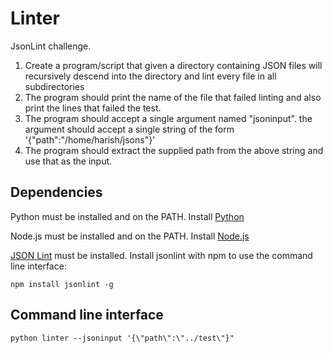 Linter
=========

JsonLint challenge. 
1. Create a program/script that given a directory containing JSON files will recursively descend into the directory and lint every file in all subdirectories
2. The program should print the name of the file that failed linting and also print the lines that failed the test.
3. The program should accept a single argument named "jsoninput". the argument should accept a single string of the form '{\"path\":\"/home/harish/jsons\"}'
4. The program should extract the supplied path from the above string and use that as the input.

## Dependencies

Python must be installed and on the PATH.  Install [Python](https://www.python.org/)

Node.js must be installed and on the PATH. Install [Node.js](https://nodejs.org/)

[JSON Lint](http://zaach.github.com/jsonlint/) must be installed.  Install jsonlint with npm to use the command line interface:

    npm install jsonlint -g

## Command line interface
	
	python linter --jsoninput '{\"path\":\"../test\"}"






